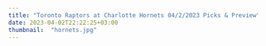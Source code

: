 ```yaml
---
title: "Toronto Raptors at Charlotte Hornets 04/2/2023 Picks & Preview"
date: 2023-04-02T22:22:25+03:00
thumbnail:  "hornets.jpg"
---
```


